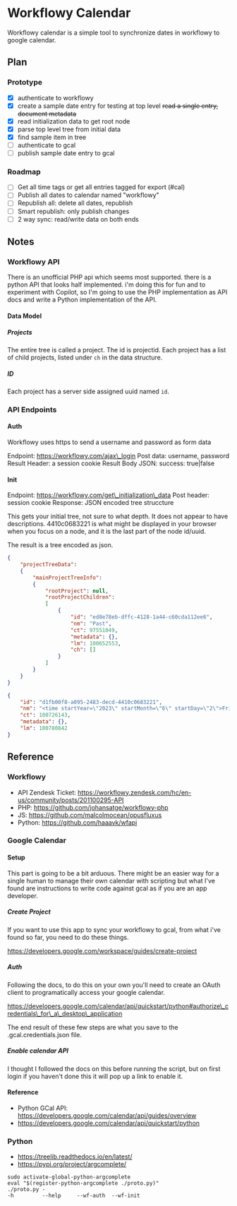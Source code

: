 # Workflowy Calendar

Workflowy calendar is a simple tool to synchronize dates in workflowy to google
calendar.

## Plan

### Prototype

* [X] authenticate to workflowy
* [X] create a sample date entry for testing at top level
~~read a single entry, document metadata~~
* [X] read initialization data to get root node
* [X] parse top level tree from initial data
* [X] find sample item in tree
* [ ] authenticate to gcal
* [ ] publish sample date entry to gcal

### Roadmap

* [ ] Get all time tags or get all entries tagged for export (#cal)
* [ ] Publish all dates to calendar named "workflowy"
* [ ] Republish all: delete all dates, republish
* [ ] Smart republish: only publish changes
* [ ] 2 way sync: read/write data on both ends

## Notes

### Workflowy API

There is an unofficial PHP api which seems most supported. there is a python
API that looks half implemented. i'm doing this for fun and to experiment with
Copilot, so I'm going to use the PHP implementation as API docs and write a
Python implementation of the API.

#### Data Model

##### Projects

The entire tree is called a project. The id is projectid. Each project has a list
of child projects, listed under `ch` in the data structure.

##### ID

Each project has a server side assigned uuid named `id`.

### API Endpoints

#### Auth

Workflowy uses https to send a username and password as form data

Endpoint: https://workflowy.com/ajax\_login
Post data: username, password
Result Header: a session cookie
Result Body JSON: success: true|false

#### Init

Endpoint: https://workflowy.com/get\_initialization\_data
Post header: session cookie
Response: JSON encoded tree struccture

This gets your initial tree, not sure to what depth. It does not appear to have
descriptions. 4410c0683221 is what might be displayed in your browser when you
focus on a node, and it is the last part of the node id/uuid.

The result is a tree encoded as json.

```json
{
    "projectTreeData":
    {
        "mainProjectTreeInfo":
        {
            "rootProject": null,
            "rootProjectChildren":
            [
                {
                    "id": "ed8e78eb-dffc-4128-1a44-c60cda112ee6",
                    "nm": "Past",
                    "ct": 97551049,
                    "metadata": {},
                    "lm": 100652553,
                    "ch": []
                }
            ]
        } 
    }
}
```


```json
{
    "id": "d1fb00f8-a095-2483-decd-4410c0683221",
    "nm": "<time startYear=\"2023\" startMonth=\"6\" startDay=\"2\">Fri, Jun 2, 2023</time> post this test node to google calendar",
    "ct": 100726143,
    "metadata": {},
    "lm": 100780842
}
```

## Reference

### Workflowy

* API Zendesk Ticket: https://workflowy.zendesk.com/hc/en-us/community/posts/201100295-API
* PHP: https://github.com/johansatge/workflowy-php
* JS: https://github.com/malcolmocean/opusfluxus
* Python: https://github.com/haaavk/wfapi

### Google Calendar

#### Setup

This part is going to be a bit arduous. There might be an easier way for a
single human to manage their own calendar with scripting but what I've found are
instructions to write code against gcal as if you are an app developer.

##### Create Project

If you want to use this app to sync your workflowy to gcal, from what i've
found so far, you need to do these things.

https://developers.google.com/workspace/guides/create-project

##### Auth

Following the docs, to do this on your own you'll need to create an OAuth
client to programatically access your google calendar.

https://developers.google.com/calendar/api/quickstart/python#authorize\_credentials\_for\_a\_desktop\_application

The end result of these few steps are what you save to the
.gcal.credentials.json file. 

##### Enable calendar API

I thought I followed the docs on this before running the script, but on first
login if you haven't done this it will pop up a link to enable it.

#### Reference

* Python GCal API: https://developers.google.com/calendar/api/guides/overview
* https://developers.google.com/calendar/api/quickstart/python

### Python

* https://treelib.readthedocs.io/en/latest/
* https://pypi.org/project/argcomplete/

```
sudo activate-global-python-argcomplete
eval "$(register-python-argcomplete ./proto.py)"
./proto.py -
-h         --help     --wf-auth  --wf-init
```
